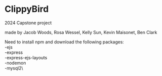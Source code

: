 # ClippyBird
2024 Capstone project

made by Jacob Woods, Rosa Wessel, Kelly Sun, Kevin Maisonet, Ben Clark


Need to install npm and download the following packages:\
-ejs\
-express\
-express-ejs-layouts\
-nodemon\
-mysql2\
